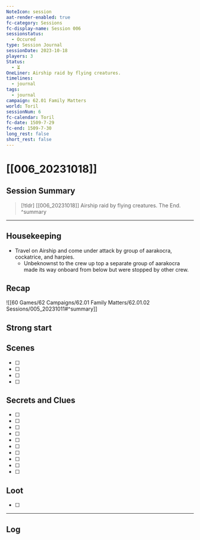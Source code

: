 ```yaml
---
NoteIcon: session
aat-render-enabled: true
fc-category: Sessions
fc-display-name: Session 006
sessionstatus:
  - Occured
type: Session Journal
sessionDate: 2023-10-18
players: 3
Status:
  - ⏳
OneLiner: Airship raid by flying creatures.
timelines:
  - journal
tags:
  - journal
campaign: 62.01 Family Matters
world: Toril
sessionNum: 6
fc-calendar: Toril
fc-date: 1509-7-29
fc-end: 1509-7-30
long_rest: false
short_rest: false
---
```

# [[006_20231018]]

## Session Summary

> [!tldr] [[006_20231018]]
>  Airship raid by flying creatures. The End.
>  ^summary
> 

---

## Housekeeping

- Travel on Airship and come under attack by group of aarakocra, cockatrice, and harpies.
	- Unbeknownst to the crew up top a separate group of aarakocra made its way onboard from below but were stopped by other crew.

## Recap

![[60 Games/62 Campaigns/62.01 Family Matters/62.01.02 Sessions/005_20231011#^summary]]

## Strong start

> 

## Scenes

- [ ] 
- [ ] 
- [ ] 
- [ ] 

## Secrets and Clues

- [ ] 
- [ ] 
- [ ] 
- [ ] 
- [ ] 
- [ ] 
- [ ] 
- [ ] 
- [ ] 
- [ ] 

## Loot

- [ ] 

---

## Log

